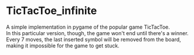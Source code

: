 # TicTacToe_infinite

A simple implementation in pygame of the popular game TicTacToe.  
In this particular version, though, the game won't end until there's a winner.
Every 7 moves, the last inserted symbol will be removed from the board, making it impossible for the game to get stuck.